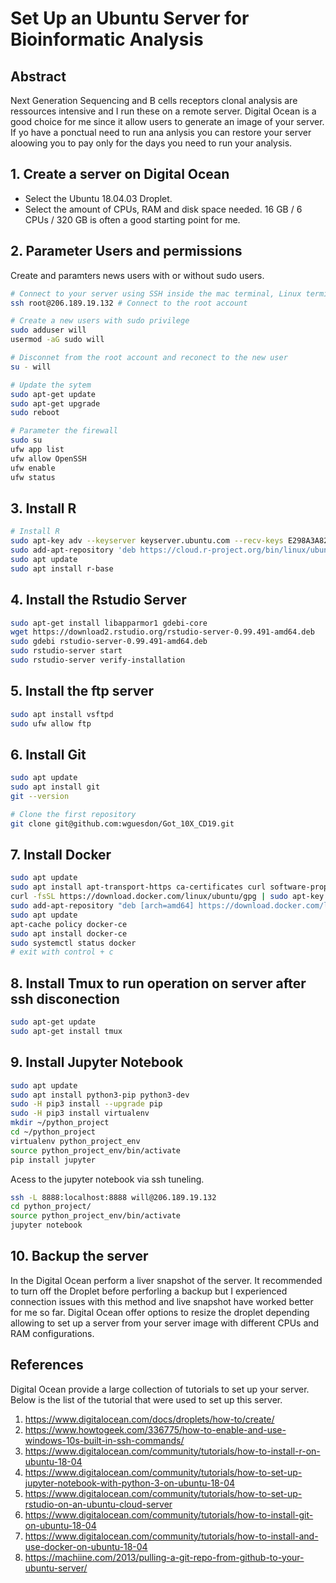 Set Up an Ubuntu Server for Bioinformatic Analysis
================

## Abstract

Next Generation Sequencing and B cells receptors clonal analysis are
ressources intensive and I run these on a remote server. Digital Ocean
is a good choice for me since it allow users to generate an image of
your server. If yo have a ponctual need to run ana anlysis you can
restore your server aloowing you to pay only for the days you need to
run your analysis.

## 1\. Create a server on Digital Ocean

  - Select the Ubuntu 18.04.03 Droplet.
  - Select the amount of CPUs, RAM and disk space needed. 16 GB / 6 CPUs
    / 320 GB is often a good starting point for me.

## 2\. Parameter Users and permissions

Create and paramters news users with or without sudo users.

``` bash
# Connect to your server using SSH inside the mac terminal, Linux terminal or Windows Ubuntu terminal.
ssh root@206.189.19.132 # Connect to the root account

# Create a new users with sudo privilege
sudo adduser will
usermod -aG sudo will

# Disconnet from the root account and reconect to the new user
su - will

# Update the sytem
sudo apt-get update
sudo apt-get upgrade
sudo reboot

# Parameter the firewall
sudo su
ufw app list
ufw allow OpenSSH
ufw enable
ufw status
```

## 3\. Install R

``` bash
# Install R
sudo apt-key adv --keyserver keyserver.ubuntu.com --recv-keys E298A3A825C0D65DFD57CBB651716619E084DAB9  
sudo add-apt-repository 'deb https://cloud.r-project.org/bin/linux/ubuntu bionic-cran35/' 
sudo apt update
sudo apt install r-base
```

## 4\. Install the Rstudio Server

``` bash
sudo apt-get install libapparmor1 gdebi-core
wget https://download2.rstudio.org/rstudio-server-0.99.491-amd64.deb
sudo gdebi rstudio-server-0.99.491-amd64.deb
sudo rstudio-server start
sudo rstudio-server verify-installation
```

## 5\. Install the ftp server

``` bash
sudo apt install vsftpd
sudo ufw allow ftp
```

## 6\. Install Git

``` bash
sudo apt update
sudo apt install git
git --version

# Clone the first repository
git clone git@github.com:wguesdon/Got_10X_CD19.git
```

## 7\. Install Docker

``` bash
sudo apt update
sudo apt install apt-transport-https ca-certificates curl software-properties-common
curl -fsSL https://download.docker.com/linux/ubuntu/gpg | sudo apt-key add -
sudo add-apt-repository "deb [arch=amd64] https://download.docker.com/linux/ubuntu bionic stable"
sudo apt update
apt-cache policy docker-ce
sudo apt install docker-ce
sudo systemctl status docker
# exit with control + c
```

## 8\. Install Tmux to run operation on server after ssh disconection

``` bash
sudo apt-get update
sudo apt-get install tmux
```

## 9\. Install Jupyter Notebook

``` bash
sudo apt update
sudo apt install python3-pip python3-dev
sudo -H pip3 install --upgrade pip
sudo -H pip3 install virtualenv
mkdir ~/python_project
cd ~/python_project
virtualenv python_project_env
source python_project_env/bin/activate
pip install jupyter
```

Acess to the jupyter notebook via ssh tuneling.

``` bash
ssh -L 8888:localhost:8888 will@206.189.19.132
cd python_project/
source python_project_env/bin/activate
jupyter notebook
```

## 10\. Backup the server

In the Digital Ocean perform a liver snapshot of the server. It
recommended to turn off the Droplet before perforling a backup but I
experienced connection issues with this method and live snapshot have
worked better for me so far. Digital Ocean offer options to resize the
droplet depending allowing to set up a server from your server image
with different CPUs and RAM configurations.

## References

Digital Ocean provide a large collection of tutorials to set up your
server. Below is the list of the tutorial that were used to set up this
server.

1.  <https://www.digitalocean.com/docs/droplets/how-to/create/>
2.  <https://www.howtogeek.com/336775/how-to-enable-and-use-windows-10s-built-in-ssh-commands/>
3.  <https://www.digitalocean.com/community/tutorials/how-to-install-r-on-ubuntu-18-04>
4.  <https://www.digitalocean.com/community/tutorials/how-to-set-up-jupyter-notebook-with-python-3-on-ubuntu-18-04>
5.  <https://www.digitalocean.com/community/tutorials/how-to-set-up-rstudio-on-an-ubuntu-cloud-server>
6.  <https://www.digitalocean.com/community/tutorials/how-to-install-git-on-ubuntu-18-04>
7.  <https://www.digitalocean.com/community/tutorials/how-to-install-and-use-docker-on-ubuntu-18-04>
8.  <https://machiine.com/2013/pulling-a-git-repo-from-github-to-your-ubuntu-server/>
